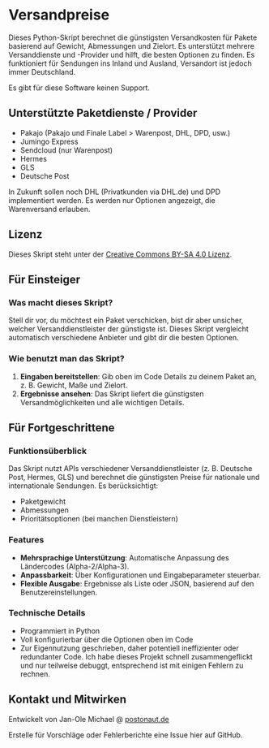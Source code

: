 # Versandpreise

Dieses Python-Skript berechnet die günstigsten Versandkosten für Pakete basierend auf Gewicht, Abmessungen und Zielort. Es unterstützt mehrere Versanddienste und -Provider und hilft, die besten Optionen zu finden. Es funktioniert für Sendungen ins Inland und Ausland, Versandort ist jedoch immer Deutschland.

Es gibt für diese Software keinen Support.

## Unterstützte Paketdienste / Provider
- Pakajo (Pakajo und Finale Label > Warenpost, DHL, DPD, usw.)
- Jumingo Express
- Sendcloud (nur Warenpost)
- Hermes
- GLS
- Deutsche Post

In Zukunft sollen noch DHL (Privatkunden via DHL.de) und DPD implementiert werden. Es werden nur Optionen angezeigt, die Warenversand erlauben.

## Lizenz
Dieses Skript steht unter der [Creative Commons BY-SA 4.0 Lizenz](https://creativecommons.org/licenses/by-sa/4.0/).

## Für Einsteiger

### Was macht dieses Skript?
Stell dir vor, du möchtest ein Paket verschicken, bist dir aber unsicher, welcher Versanddienstleister der günstigste ist. Dieses Skript vergleicht automatisch verschiedene Anbieter und gibt dir die besten Optionen.

### Wie benutzt man das Skript?
1. **Eingaben bereitstellen**: Gib oben im Code Details zu deinem Paket an, z. B. Gewicht, Maße und Zielort.
2. **Ergebnisse ansehen**: Das Skript liefert die günstigsten Versandmöglichkeiten und alle wichtigen Details.

## Für Fortgeschrittene

### Funktionsüberblick
Das Skript nutzt APIs verschiedener Versanddienstleister (z. B. Deutsche Post, Hermes, GLS) und berechnet die günstigsten Preise für nationale und internationale Sendungen. Es berücksichtigt:
- Paketgewicht
- Abmessungen
- Prioritätsoptionen (bei manchen Dienstleistern)

### Features
- **Mehrsprachige Unterstützung**: Automatische Anpassung des Ländercodes (Alpha-2/Alpha-3).
- **Anpassbarkeit**: Über Konfigurationen und Eingabeparameter steuerbar.
- **Flexible Ausgabe**: Ergebnisse als Liste oder JSON, basierend auf den Benutzereinstellungen.

### Technische Details
- Programmiert in Python
- Voll konfigurierbar über die Optionen oben im Code
- Zur Eigennutzung geschrieben, daher potentiell ineffizienter oder redundanter Code. Ich habe dieses Projekt schnell zusammengeflickt und nur teilweise debuggt, entsprechend ist mit einigen Fehlern zu rechnen.

## Kontakt und Mitwirken
Entwickelt von Jan-Ole Michael @ [postonaut.de](https://postonaut.de)  

Erstelle für Vorschläge oder Fehlerberichte eine Issue hier auf GitHub.
